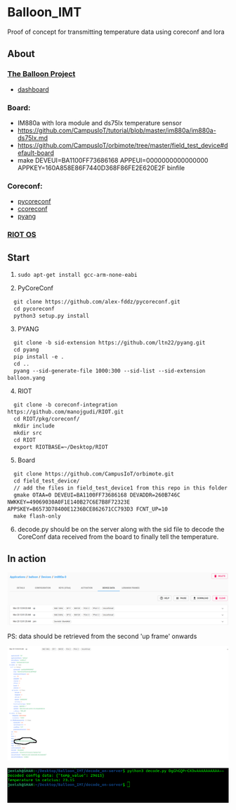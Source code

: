 # Balloon_IMT
Proof of concept for transmitting temperature data using coreconf and lora

## About

### [The Balloon Project](https://gricad-gitlab.univ-grenoble-alpes.fr/thingsat/public)

* [dashboard](http://balloon.iot.imag.fr/d/csut1/flight-csut?orgId=1)

### Board: 

* IM880a with lora module and ds75lx temperature sensor
* https://github.com/CampusIoT/tutorial/blob/master/im880a/im880a-ds75lx.md
* https://github.com/CampusIoT/orbimote/tree/master/field_test_device#default-board
* make DEVEUI=BA1100FF73686168 APPEUI=0000000000000000 APPKEY=160A858E86F7440D368F86FE2E620E2F binfile

### Coreconf:

* [pycoreconf](https://github.com/alex-fddz/pycoreconf)
* [ccoreconf](https://github.com/manojgudi/ccoreconf)
* [pyang](https://github.com/ltn22/pyang.git)

### [RIOT OS](https://github.com/manojgudi/RIOT/tree/coreconf-integration)

## Start

1. ``` sudo apt-get install gcc-arm-none-eabi ```

2. PyCoreConf
```
  git clone https://github.com/alex-fddz/pycoreconf.git
  cd pycoreconf
  python3 setup.py install
```
3. PYANG
```
  git clone -b sid-extension https://github.com/ltn22/pyang.git
  cd pyang
  pip install -e .
  cd ..
  pyang --sid-generate-file 1000:300 --sid-list --sid-extension balloon.yang
```
4. RIOT
```
  git clone -b coreconf-integration https://github.com/manojgudi/RIOT.git
  cd RIOT/pkg/coreconf/
  mkdir include
  mkdir src
  cd RIOT
  export RIOTBASE=~/Desktop/RIOT
```
5. Board
```
  git clone https://github.com/CampusIoT/orbimote.git
  cd field_test_device/
  // add the files in field_test_device1 from this repo in this folder
  gmake OTAA=0 DEVEUI=BA1100FF73686168 DEVADDR=260B746C NWKKEY=49069030A0F1E140B27C6E7B8F72323E APPSKEY=B6573D78400E1236BCE862671CC793D3 FCNT_UP=10
  make flash-only
```
6. decode.py should be on the server along with the sid file to decode the CoreConf data received from the board to finally tell the temperature.

## In action

![LoRa_data_received](Images/1.png)

PS: data should be retrieved from the second 'up frame' onwards

![LoRa_data_received](Images/2_1.png)

![Decoding](Images/3.png)
